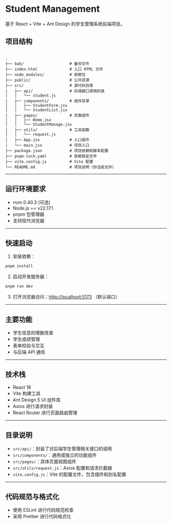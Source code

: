 
# Student Management

基于 React + Vite + Ant Design 的学生管理系统前端项目。


## 项目结构

```

.
├── bak/                    # 备份文件
├── index.html              # 入口 HTML 文件
├── node_modules/           # 依赖包
├── public/                 # 公共资源
├── src/                    # 源代码目录
│   ├── api/                # 后端接口调用封装
│   │   └── student.js
│   ├── components/         # 组件目录
│   │   ├── StudentForm.jsx
│   │   └── StudentList.jsx
│   ├── pages/              # 页面组件
│   │   ├── Home.jsx
│   │   └── StudentManage.jsx
│   ├── utils/              # 工具函数
│   │   └── request.js
│   ├── App.jsx             # 入口组件
│   └── main.jsx            # 项目入口
├── package.json            # 项目依赖和脚本配置
├── pnpm-lock.yaml          # 依赖锁定文件
├── vite.config.js          # Vite 配置
└── README.md               # 项目说明（你当前文件）

````

---

## 运行环境要求
- nvm 0.40.3 (可选)
- Node.js == v22.17.1
- pnpm 包管理器
- 支持现代浏览器

---

## 快速启动

1. 安装依赖：

```bash
pnpm install
````

2. 启动开发服务器：

```bash
pnpm run dev
```

3. 打开浏览器访问：[http://localhost:5173](http://localhost:5173) （默认端口）

---

## 主要功能

* 学生信息的增删改查
* 学生成绩管理
* 表单校验与交互
* 与后端 API 通信

---

## 技术栈

* React 18
* Vite 构建工具
* Ant Design 5 UI 组件库
* Axios 进行请求封装
* React Router 进行页面路由管理

---

## 目录说明

* `src/api/`：封装了对后端学生管理相关接口的调用
* `src/components/`：通用或独立的功能组件
* `src/pages/`：具体页面视图组件
* `src/utils/request.js`：Axios 配置和请求拦截器
* `vite.config.js`：Vite 的配置文件，包含插件和别名配置

---

## 代码规范与格式化

* 使用 ESLint 进行代码规范检查
* 采用 Prettier 进行代码格式化

